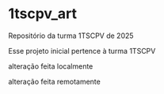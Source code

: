 # 1tscpv_art
Repositório da turma 1TSCPV de 2025

Esse projeto inicial pertence à turma 1TSCPV

alteração feita localmente

alteração feita remotamente
